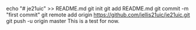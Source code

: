 echo "# je21uic" >> README.md
git init
git add README.md
git commit -m "first commit"
git remote add origin https://github.com/jellis21uic/je21uic.git
git push -u origin master
This is a test for now. 
